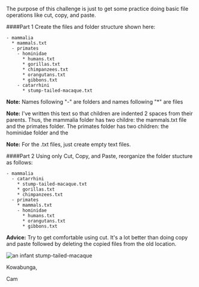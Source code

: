 
The purpose of this challenge is just to get some practice doing basic file operations like cut, copy, and paste.

####Part 1
Create the files and folder structure shown here:

```
- mammalia
  * mammals.txt
  - primates
    - hominidae
      * humans.txt
      * gorillas.txt
      * chimpanzees.txt
      * orangutans.txt
      * gibbons.txt
    - catarrhini
      * stump-tailed-macaque.txt
```

**Note:** Names following "-" are folders and names following "*" are files

**Note:** I've written this text so that children are indented 2 spaces from their parents. Thus, the mammalia folder has two childre: the mammals.txt file and the primates folder. The primates folder has two children: the hominidae folder and the 

**Note:** For the .txt files, just create empty text files.

####Part 2
Using only Cut, Copy, and Paste, reorganize the folder stucture as follows:

```
- mammalia
  - catarrhini
    * stump-tailed-macaque.txt
    * gorillas.txt
    * chimpanzees.txt
  - primates
    * mammals.txt
    - hominidae
      * humans.txt
      * orangutans.txt
      * gibbons.txt
```

**Advice:** Try to get comfortable using cut. It's a lot better than doing copy and paste followed by deleting the copied files from the old location.

![an infant stump-tailed-macaque](http://upload.wikimedia.org/wikipedia/commons/3/3c/Stump-Tailed_Macaque.jpg)

Kowabunga,

Cam